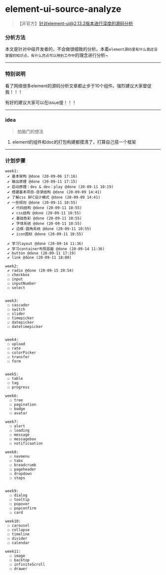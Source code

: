 # element-ui-source-analyze
> 【非官方】针对element-ui@2.13.2版本进行深度的源码分析



### 分析方法

本文是针对中级开发者的，不会做很细致的分析。本着`element源码里有什么我还没掌握的知识点，有什么亮点可以用到工作中`的理念进行分析~



---



### 特别说明

看了网络很多element的源码分析文章都止步于10个组件。强烈建议大家督促我！！！



有好的建议大家可以在issue提！！！

----



### idea

> 拍脑门的想法

1. element的组件和doc的打包构建都摸清了，打算自己搭一个框架

------

### 计划步骤

```
week1:
 ✔ 基本架构 @done (20-09-06 17:16)
 ✔ 输出原理 @done (20-09-11 17:15)
 ✔ 启动原理：dev & dev：play @done (20-09-11 10:19)
 ✔ 搭建基本项目-目录结构 @done (20-09-09 14:41)
 ✔ 了解css BFC设计模式 @done (20-09-09 14:41)
 ✔ 一些规则 @done (20-09-11 10:55)
   ✔ 代码结构 @done (20-09-11 10:55)
   ✔ css结构 @done (20-09-11 10:55)
   ✔ 基础色彩 @done (20-09-11 10:55)
   ✔ 字体系统 @done (20-09-11 10:55)
   ✔ 边框-圆角系统 @done (20-09-11 10:55)
   ✔ icon图标 @done (20-09-11 10:55)

 ✔ 学习layout @done (20-09-14 11:36)
 ✔ 学习container布局容器 @done (20-09-14 11:36)
 ✔ button @done (20-09-11 17:19)
 ✔ link @done (20-09-11 18:00)

week2:
 ✔ radio @done (20-09-15 20:54)
 ☐ checkbox
 ☐ input
 ☐ inputNumber
 ☐ select


week3:
 ☐ cascader
 ☐ switch
 ☐ slider
 ☐ timepicker
 ☐ datepicker
 ☐ datetimepicker


week4:
 ☐ upload
 ☐ rate
 ☐ colorPicker
 ☐ transfer
 ☐ form


week5:
 ☐ table
 ☐ tag
 ☐ progress

week6:
  ☐ tree
  ☐ pagination
  ☐ badge
  ☐ avatar

week7:
  ☐ alert
  ☐ loading
  ☐ message
  ☐ messagebox
  ☐ notificaation

week8:
  ☐ navmenu
  ☐ tabs
  ☐ breadcrumb
  ☐ pageheader
  ☐ dropdown
  ☐ steps


week9:
  ☐ dialog
  ☐ tooltip
  ☐ popover
  ☐ popconfirm
  ☐ card

week10:
 ☐ carousel
 ☐ collapse
 ☐ timeline
 ☐ divider
 ☐ calendar

week11:
  ☐ image
  ☐ backtop
  ☐ infiniteScroll
  ☐ drawer
```



